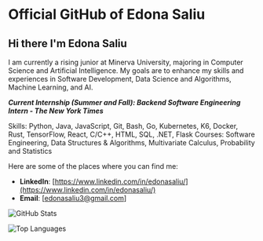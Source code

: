 # Official GitHub of Edona Saliu

 ## Hi there I'm Edona Saliu

I am currently a rising junior at Minerva University, majoring in Computer Science and Artificial Intelligence. My goals are to enhance my skills and experiences in Software Development, Data Science and Algorithms, Machine Learning, and AI. 

***Current Internship (Summer and Fall): Backend Software Engineering Intern - The New York Times***

Skills: Python, Java, JavaScript, Git, Bash, Go, Kubernetes, K6, Docker, Rust, TensorFlow, React, C/C++, HTML, SQL, .NET, Flask
Courses: Software Engineering, Data Structures & Algorithms, Multivariate Calculus, Probability and Statistics

Here are some of the places where you can find me:

- **LinkedIn**: [https://www.linkedin.com/in/edonasaliu/](https://www.linkedin.com/in/edonasaliu/)
- **Email**: [edonasaliu3@gmail.com]





![GitHub Stats](https://github-readme-stats.vercel.app/api?username=edonasaliu&show_icons=true&theme=dark)


![Top Languages](https://github-readme-stats.vercel.app/api/top-langs/?username=edonasaliu&layout=compact&theme=dark)


